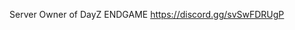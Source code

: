Server Owner of DayZ ENDGAME 
https://discord.gg/svSwFDRUgP

<!---
Frank-ENDGAME/Frank-ENDGAME is a ✨ special ✨ repository because its `README.md` (this file) appears on your GitHub profile.
You can click the Preview link to take a look at your changes.
--->
